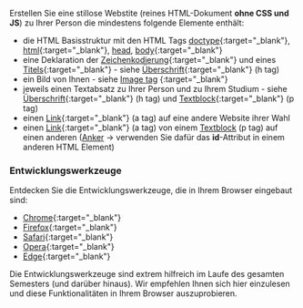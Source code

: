 Erstellen Sie eine stillose Webstite (reines HTML-Dokument **ohne CSS und JS**) zu Ihrer Person die mindestens folgende Elemente enthält:
- die HTML Basisstruktur mit den HTML Tags [doctype](https://www.w3schools.com/tags/tag_doctype.asp){:target="_blank"}, [html](https://www.w3schools.com/html/html_basic.asp){:target="_blank"}, [head](https://www.w3schools.com/html/html_head.asp), [body](https://www.w3schools.com/tags/tag_body.asp){:target="_blank"}
- eine Deklaration der [Zeichenkodierung](https://www.w3schools.com/charsets/ref_html_utf8.asp){:target="_blank"} und eines [Titels](https://www.w3schools.com/tags/tag_title.asp){:target="_blank"} - siehe [Überschrift](https://www.w3schools.com/tags/tag_hn.asp){:target="_blank"} (h tag)
- ein Bild von Ihnen - siehe [Image tag](https://www.w3schools.com/html/html_images.asp) {:target="_blank"}
- jeweils einen Textabsatz zu Ihrer Person und zu Ihrem Studium - siehe [Überschrift](https://www.w3schools.com/tags/tag_hn.asp){:target="_blank"} (h tag) und [Textblock](https://www.w3schools.com/tags/tag_p.asp){:target="_blank"} (p tag)
- einen [Link](https://www.w3schools.com/tags/tag_a.asp){:target="_blank"} (a tag) auf eine andere Website ihrer Wahl
- einen [Link](https://www.w3schools.com/tags/att_a_href.asp){:target="_blank"} (a tag) von einem [Textblock](https://www.w3schools.com/tags/tag_p.asp) (p tag) auf einen anderen ([Anker](https://de.wikipedia.org/wiki/Anker_(HTML){:target="_blank"}) → verwenden Sie dafür das **id**-Attribut in einem anderen HTML Element)

### Entwicklungswerkzeuge

Entdecken Sie die Entwicklungswerkzeuge, die in Ihrem Browser eingebaut sind:
- [Chrome](https://developer.chrome.com/devtools){:target="_blank"}
- [Firefox](https://developer.mozilla.org/docs/Tools){:target="_blank"}
- [Safari](https://developer.apple.com/safari/tools/){:target="_blank"}
- [Opera](https://www.opera.com/dragonfly/){:target="_blank"}
- [Edge](https://docs.microsoft.com/en-us/microsoft-edge/devtools-guide){:target="_blank"}

Die Entwicklungswerkzeuge sind extrem hilfreich im Laufe des gesamten Semesters (und darüber hinaus).
Wir empfehlen Ihnen sich hier einzulesen und diese Funktionalitäten in Ihrem Browser auszuprobieren.
